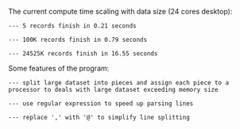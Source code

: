 The current compute time scaling with data size (24 cores desktop):

    --- 5 records finish in 0.21 seconds
    
    --- 100K records finish in 0.79 seconds
    
    --- 24525K records finish in 16.55 seconds 

Some features of the program:

    --- split large dataset into pieces and assign each piece to a processor to deals with large dataset exceeding memory size
    
    --- use regular expression to speed up parsing lines 
    
    --- replace ',' with '@' to simplify line splitting

   
